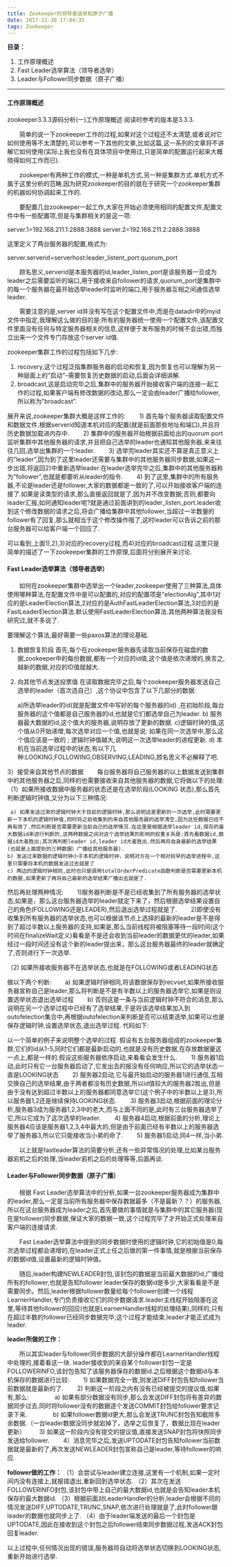 ```yaml
---
title: Zookeeper的领导者选举和原子广播
date: 2017-11-30 17:04:35
tags: Zookeeper
---
```

**目录：**

1. 工作原理概述
2. Fast Leader选举算法（领导者选举）
3. Leader与Follower同步数据（原子广播）
---
#### 工作原理概述
zookeeper3.3.3源码分析(一)工作原理概述
阅读时参考的版本是3.3.3.

&emsp;&emsp;简单的说一下zookeeper工作的过程,如果对这个过程还不太清楚,或者说对它如何使用等不太清楚的,可以参考一下其他的文章,比如这篇,这一系列的文章将不讲解它如何使用(实际上我也没有在具体项目中使用过,只是简单的配置运行起来大概晓得如何工作而已).

&emsp;&emsp;zookeeper有两种工作的模式,一种是单机方式,另一种是集群方式.单机方式不属于这里分析的范畴,因为研究zookeeper的目的就在于研究一个zookeeper集群的机器如何协调起来工作的.

&emsp;&emsp;要配置几台zookeeper一起工作,大家在开始必须使用相同的配置文件,配置文件中有一些配置项,但是与集群相关的是这一项:

server.1=192.168.211.1:2888:3888
server.2=192.168.211.2:2888:3888

这里定义了两台服务器的配置,格式为:

server.serverid=serverhost:leader_listent_port:quorum_port

&emsp;&emsp;顾名思义,serverid是本服务器的id,leader_listen_port是该服务器一旦成为leader之后需要监听的端口,用于接收来自follower的请求,quorum_port是集群中的每一个服务器在最开始选举leader时监听的端口,用于服务器互相之间通信选举leader.

&emsp;&emsp;需要注意的是,server id并没有写在这个配置文件中,而是在datadir中的myid文件中指定,我理解这么做的目的是:所有的服务器统一使用一个配置文件,该配置文件里面没有任何与特定服务器相关的信息,这样便于发布服务的时候不会出错,而独立出来一个文件专门存放这个server id值.

zookeeper集群工作的过程包括如下几步:
1) recovery,这个过程泛指集群服务器的启动和恢复,因为恢复也可以理解为另一种层面上的”启动”–需要恢复历史数据的启动,后面会详细讲解.
2) broadcast,这是启动完毕之后,集群中的服务器开始接收客户端的连接一起工作的过程,如果客户端有修改数据的改动,那么一定会由leader广播给follower,所以称为”broadcast”.

展开来说,zookeeper集群大概是这样工作的:
&emsp;&emsp;1) 首先每个服务器读取配置文件和数据文件,根据serverid知道本机对应的配置(就是前面那些地址和端口),并且将历史数据加载进内存中.
&emsp;&emsp;2) 集群中的服务器开始根据前面给出的quorum port监听集群中其他服务器的请求,并且把自己选举的leader也通知其他服务器,来来往往几回,选举出集群的一个leader.
&emsp;&emsp;3) 选举完leader其实还不算是真正意义上的”leader”,因为到了这里leader还需要与集群中的其他服务器同步数据,如果这一步出错,将返回2)中重新选举leader.在leader选举完毕之后,集群中的其他服务器称为”follower”,也就是都要听从leader的指令.
&emsp;&emsp;4) 到了这里,集群中的所有服务器,不论是leader还是follower,大家的数据都是一致的了,可以开始接收客户端的连接了.如果是读类型的请求,那么直接返回就是了,因为并不改变数据;否则,都要向leader汇报,如何通知leader呢?就是通过前面讲到的leader_listen_port.leader收到这个修改数据的请求之后,将会广播给集群中其他follower,当超过一半数量的follower有了回复,那么就相当于这个修改操作哦了,这时leader可以告诉之前的那台服务器可以给客户端一个回应了.

可以看到,上面1),2),3)对应的recovery过程,而4)对应的broadcast过程.这里只是简单的描述了一下zookeeper集群的工作原理,后面将分别展开来讨论.

#### Fast Leader选举算法（领导者选举）
&emsp;&emsp;如何在zookeeper集群中选举出一个leader,zookeeper使用了三种算法,具体使用哪种算法,在配置文件中是可以配置的,对应的配置项是”electionAlg”,其中1对应的是LeaderElection算法,2对应的是AuthFastLeaderElection算法,3对应的是FastLeaderElection算法.默认使用FastLeaderElection算法.其他两种算法我没有研究过,就不多说了.

要理解这个算法,最好需要一些paxos算法的理论基础.

1) 数据恢复阶段
首先,每个在zookeeper服务器先读取当前保存在磁盘的数据,zookeeper中的每份数据,都有一个对应的id值,这个值是依次递增的,换言之,越新的数据,对应的ID值就越大.

2) 向其他节点发送投票值
在读取数据完毕之后,每个zookeeper服务器发送自己选举的leader（首次选自己）,这个协议中包含了以下几部分的数据:

    a)所选举leader的id(就是配置文件中写好的每个服务器的id) ,在初始阶段,每台服务器的这个值都是自己服务器的id,也就是它们都选举自己为leader.
    b) 服务器最大数据的id,这个值大的服务器,说明存放了更新的数据.
    c)逻辑时钟的值,这个值从0开始递增,每次选举对应一个值,也就是说:  如果在同一次选举中,那么这个值应该是一致的 ;  逻辑时钟值越大,说明这一次选举leader的进程更新.
    d) 本机在当前选举过程中的状态,有以下几种:LOOKING,FOLLOWING,OBSERVING,LEADING,顾名思义不必解释了吧.

3）接受来自其他节点的数据
&emsp;&emsp;每台服务器将自己服务器的以上数据发送到集群中的其他服务器之后,同样的也需要接收来自其他服务器的数据,它将做以下的处理:
（1）如果所接收数据中服务器的状态还是在选举阶段(LOOKING 状态),那么首先判断逻辑时钟值,又分为以下三种情况:

     a) 如果发送过来的逻辑时钟大于目前的逻辑时钟,那么说明这是更新的一次选举,此时需要更新一下本机的逻辑时钟值,同时将之前收集到的来自其他服务器的选举清空,因为这些数据已经不再有效了.然后判断是否需要更新当前自己的选举情况.在这里是根据选举leader id,保存的最大数据id来进行判断的,这两种数据之间对这个选举结果的影响的权重关系是:首先看数据id,数据id大者胜出;其次再判断leader id,leader id大者胜出.然后再将自身最新的选举结果(也就是上面提到的三种数据）广播给其他服务器).
    b) 发送过来数据的逻辑时钟小于本机的逻辑时钟，说明对方在一个相对较早的选举进程中,这里只需要将本机的数据发送过去就是了
    c) 两边的逻辑时钟相同,此时也只是调用totalOrderPredicate函数判断是否需要更新本机的数据,如果更新了再将自己最新的选举结果广播出去就是了.

然后再处理两种情况:
&emsp;&emsp;1)服务器判断是不是已经收集到了所有服务器的选举状态,如果是，那么这台服务器选举的leader就定下来了，然后根据选举结果设置自己的角色(FOLLOWING还是LEADER),然后退出选举过程就是了.
&emsp;&emsp;2)即使没有收集到所有服务器的选举状态,也可以根据该节点上选择的最新的leader是不是得到了超过半数以上服务器的支持,如果是,那么当前线程将被阻塞等待一段时间(这个时间在finalizeWait定义)看看是不是还会收到当前leader的数据更优的leader,如果经过一段时间还没有这个新的leader提出来，那么这台服务器最终的leader就确定了,否则进行下一次选举. 

（2) 如果所接收服务器不在选举状态,也就是在FOLLOWING或者LEADING状态

做以下两个判断:
&emsp;&emsp;a) 如果逻辑时钟相同,将该数据保存到recvset,如果所接收服务器宣称自己是leader,那么将判断是不是有半数以上的服务器选举它,如果是则设置选举状态退出选举过程
&emsp;&emsp;b) 否则这是一条与当前逻辑时钟不符合的消息,那么说明在另一个选举过程中已经有了选举结果,于是将该选举结果加入到outofelection集合中,再根据outofelection来判断是否可以结束选举,如果可以也是保存逻辑时钟,设置选举状态,退出选举过程.
代码如下:


以一个简单的例子来说明整个选举的过程.
假设有五台服务器组成的zookeeper集群,它们的id从1-5,同时它们都是最新启动的,也就是没有历史数据,在存放数据量这一点上,都是一样的.假设这些服务器依序启动,来看看会发生什么.
&emsp;&emsp;1) 服务器1启动,此时只有它一台服务器启动了,它发出去的报没有任何响应,所以它的选举状态一直是LOOKING状态
&emsp;&emsp;2) 服务器2启动,它与最开始启动的服务器1进行通信,互相交换自己的选举结果,由于两者都没有历史数据,所以id值较大的服务器2胜出,但是由于没有达到超过半数以上的服务器都同意选举它(这个例子中的半数以上是3),所以服务器1,2还是继续保持LOOKING状态.
&emsp;&emsp;3) 服务器3启动,根据前面的理论分析,服务器3成为服务器1,2,3中的老大,而与上面不同的是,此时有三台服务器选举了它,所以它成为了这次选举的leader.
&emsp;&emsp;4) 服务器4启动,根据前面的分析,理论上服务器4应该是服务器1,2,3,4中最大的,但是由于前面已经有半数以上的服务器选举了服务器3,所以它只能接收当小弟的命了.
&emsp;&emsp;5) 服务器5启动,同4一样,当小弟.

&emsp;&emsp;以上就是fastleader算法的简要分析,还有一些异常情况的处理,比如某台服务器宕机之后的处理,当leader宕机之后的处理等等,后面再谈.

 

#### Leader与Follower同步数据（原子广播）
&emsp;&emsp;根据 Fast Leader选举算法中的分析,如果一台zookeeper服务器成为集群中的leader,那么一定是当前所有服务器中保存数据最多（不是最新？？）的服务器,所以在这台服务器成为leader之后,首先要做的事情就是与集群中的其它服务器(现在是follower)同步数据,保证大家的数据一致,这个过程完毕了才开始正式处理来自客户端的连接请求.

&emsp;&emsp;Fast Leader选举算法中提到的同步数据时使用的逻辑时钟,它的初始值是0,每次选举过程都会递增的,在leader正式上任之后做的第一件事情,就是根据当前保存的数据id值,设置最新的逻辑时钟值。

&emsp;&emsp;随后,leader构建NEWLEADER封包,该封包的数据是当前最大数据的id,广播给所有的follower,也就是告知follower leader保存的数据id是多少,大家看看是不是需要同步。然后,leader根据follower数量给每个follower创建一个线程LearnerHandler,专门负责接收它们的同步数据请求.leader主线程开始阻塞在这里,等待其他follower的回应(也就是LearnerHandler线程的处理结果),同样的,只有在超过半数的follower已经同步数据完毕,这个过程才能结束,leader才能正式成为leader.

**leader所做的工作：**

&emsp;&emsp;所以其实leader与follower同步数据的大部分操作都在LearnerHandler线程中处理的,接着看这一块.
leader接收到的来自某个follower封包一定是FOLLOWERINFO,该封包告知了该服务器保存的数据id.之后根据这个数据id与本机保存的数据进行比较:
&emsp;&emsp;1) 如果数据完全一致,则发送DIFF封包告知follower当前数据就是最新的了.
&emsp;&emsp;2) 判断这一阶段之内有没有已经被提交的提议值,如果有,那么:
&emsp;&emsp;&emsp;&emsp;a) 如果有部分数据没有同步,那么会发送DIFF封包将有差异的数据同步过去.同时将follower没有的数据逐个发送COMMIT封包给follower要求记录下来.
&emsp;&emsp;&emsp;&emsp;b) 如果follower数据id更大,那么会发送TRUNC封包告知截除多余数据.（一台leader数据没同步就宕掉了，选举之后恢复了，数据比现在leader更新）
&emsp;&emsp;3) 如果这一阶段内没有提交的提议值,直接发送SNAP封包将快照同步发送给follower.
&emsp;&emsp;4）消息完毕之后,发送UPTODATE封包告知follower当前数据就是最新的了,再次发送NEWLEADER封包宣称自己是leader,等待follower的响应.

**follower做的工作：**
（1）会尝试与leader建立连接,这里有一个机制,如果一定时间内没有连接上,就报错退出,重新回到选举状态.
（2）其次在发送FOLLOWERINFO封包,该封包中带上自己的最大数据id,也就是会告知leader本机保存的最大数据id.
（3）根据前面对LeaderHandler的分析,leader会根据不同的情况发送DIFF,UPTODATE,TRUNC,SNAP,依次进行处理就是了,此时follower跟leader的数据也就同步上了.
（4）由于leader端发送的最后一个封包是UPTODATE,因此在接收到这个封包之后follower结束同步数据过程,发送ACK封包回复leader.

以上过程中,任何情况出现的错误,服务器将自动将选举状态切换到LOOKING状态,重新开始进行选举.